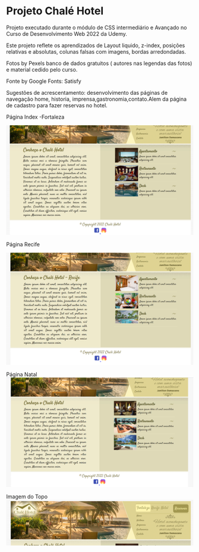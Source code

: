 # Projeto Chalé Hotel

Projeto executado durante o módulo de CSS intermediário e Avançado no Curso de Desenvolvimento Web 2022 da Udemy.

Este projeto reflete os aprendizados de Layout liquido, z-index, posições relativas e absolutas, colunas falsas com imagens, bordas arredondadas.

Fotos by Pexels banco de dados gratuitos ( autores nas legendas das fotos) e material cedido pelo curso.

Fonte by Google Fonts: Satisfy

Sugestões de acrescentamento:  desenvolvimento das páginas de navegação home, historia, imprensa,gastronomia,contato.Alem da página de cadastro para fazer reservas no hotel.

Página Index -Fortaleza

![alt text](./img/index.html.png)

Página Recife

![alt text](./img/recife.html.png)

Página Natal
![alt text](./img/natal.html.png)

Imagem do Topo
![alt text](./img/topo-site.png)
